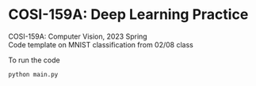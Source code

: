 # COSI-159A: Deep Learning Practice

COSI-159A: Computer Vision, 2023 Spring  
Code template on MNIST classification from 02/08 class

To run the code

```
python main.py
```
